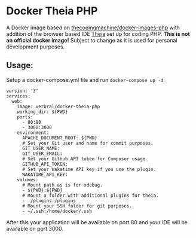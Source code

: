 # Docker Theia PHP

A Docker image based on [thecodingmachine/docker-images-php](https://github.com/thecodingmachine/docker-images-php#general-purpose-php-images-for-docker)
with addition of the browser based IDE [Theia](https://theia-ide.org/) set up
for coding PHP. **This is not an official docker image!** Subject to change as
it is used for personal development purposes.

## Usage:

Setup a docker-compose.yml file and run `docker-compose up -d`:

```
version: '3'
services:
  web:
    image: verbral/docker-theia-php
    working_dir: ${PWD}
    ports:
      - 80:80
      - 3000:3000
    environment:
      APACHE_DOCUMENT_ROOT: ${PWD}
      # Set your Git user and name for commit purposes.
      GIT_USER_NAME:
      GIT_USER_EMAIL:
      # Set your Github API token for Composer usage.
      GITHUB_API_TOKEN:
      # Set your Wakatime API key if you use the plugin.
      WAKATIME_API_KEY:
    volumes:
      # Mount path as is for xdebug.
      - ${PWD}:${PWD}
      # Mount a folder with additional plugins for theia.
      - ./plugins:/plugins
      # Mount your SSH folder for git purposes.
      - ~/.ssh:/home/docker/.ssh
```
After this your application will be available on port 80 and your IDE will be
available on port 3000.
